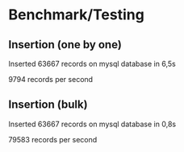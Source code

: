 # Benchmark/Testing

## Insertion (one by one)
Inserted 63667 records on mysql database in 6,5s

9794 records per second


## Insertion (bulk)
Inserted 63667 records on mysql database in 0,8s

79583 records per second
